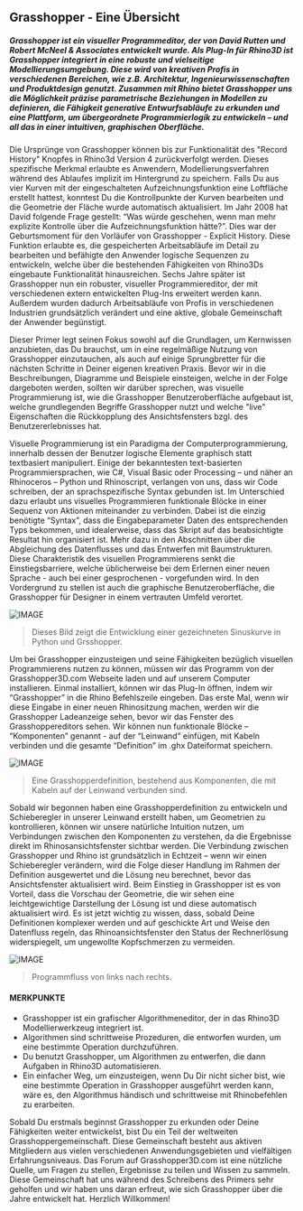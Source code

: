 ## Grasshopper - Eine Übersicht

##### Grasshopper ist ein visueller Programmeditor, der von David Rutten und Robert McNeel & Associates entwickelt wurde. Als Plug-In für Rhino3D ist Grasshopper integriert in eine robuste und vielseitige Modellierungsumgebung. Diese wird von kreativen Profis in verschiedenen Bereichen, wie z.B. Architektur, Ingenieurwissenschaften und Produktdesign genutzt. Zusammen mit Rhino bietet Grasshopper uns die Möglichkeit präzise parametrische Beziehungen in Modellen zu definieren, die Fähigkeit generative Entwurfsabläufe zu erkunden und eine Plattform, um übergeordnete Programmierlogik zu entwickeln – und all das in einer intuitiven, graphischen Oberfläche.

Die Ursprünge von Grasshopper können bis zur Funktionalität des "Record History" Knopfes in Rhino3d Version 4 zurückverfolgt werden. Dieses spezifische Merkmal erlaubte es Anwendern, Modellierungsverfahren während des Ablaufes implizit im Hintergrund zu speichern. Falls Du aus vier Kurven mit der eingeschalteten Aufzeichnungsfunktion eine Loftfläche erstellt hattest, konntest Du die Kontrollpunkte der Kurven bearbeiten und die Geometrie der Fläche wurde automatisch aktualisiert. Im Jahr 2008 hat David folgende Frage gestellt: “Was würde geschehen, wenn man mehr explizite Kontrolle über die Aufzeichnungsfunktion hätte?”. Dies war der Geburtsmoment für den Vorläufer von Grasshopper - Explicit History. Diese Funktion erlaubte es, die gespeicherten Arbeitsabläufe im Detail zu bearbeiten und befähigte den Anwender logische Sequenzen zu entwickeln, welche über die bestehenden Fähigkeiten von Rhino3Ds eingebaute Funktionalität hinausreichen. Sechs Jahre später ist Grasshopper nun ein robuster, visueller Programmiereditor, der mit verschiedenen extern entwickelten Plug-Ins erweitert werden kann. Außerdem wurden dadurch Arbeitsabläufe von Profis in verschiedenen Industrien grundsätzlich verändert und eine aktive, globale Gemeinschaft der Anwender begünstigt.

Dieser Primer legt seinen Fokus sowohl auf die Grundlagen, um Kernwissen anzubieten, das Du brauchst, um in eine regelmäßige Nutzung von Grasshopper einzutauchen, als auch auf einige Sprungbretter für die nächsten Schritte in Deiner eigenen kreativen Praxis. Bevor wir in die Beschreibungen, Diagramme und Beispiele einsteigen, welche in der Folge dargeboten werden, sollten wir darüber sprechen, was visuelle Programmierung ist, wie die Grasshopper Benutzeroberfläche aufgebaut ist, welche grundlegenden Begriffe Grasshopper nutzt und welche "live" Eigenschaften die Rückkopplung des Ansichtsfensters bzgl. des Benutzererlebnisses hat.

Visuelle Programmierung ist ein Paradigma der Computerprogrammierung, innerhalb dessen der Benutzer logische Elemente graphisch statt textbasiert manipuliert. Einige der bekanntesten text-basierten Programmiersprachen, wie C#, Visual Basic oder Processing – und näher an Rhinoceros – Python und Rhinoscript, verlangen von uns, dass wir Code schreiben, der an sprachspezifische Syntax gebunden ist. Im Unterschied dazu erlaubt uns visuelles Programmieren funktionale Blöcke in einer Sequenz von Aktionen miteinander zu verbinden. Dabei ist die einzig benötigte “Syntax”, dass die Eingabeparameter Daten des entsprechenden Typs bekommen, und idealerweise, dass das Skript auf das beabsichtigte Resultat hin organisiert ist. Mehr dazu in den Abschnitten über die Abgleichung des Datenflusses und das Entwerfen mit Baumstrukturen. Diese Charakteristik des visuellen Programmierens senkt die Einstiegsbarriere, welche üblicherweise bei dem Erlernen einer neuen Sprache - auch bei einer gesprochenen - vorgefunden wird. In den Vordergrund zu stellen ist auch die graphische Benutzeroberfläche, die Grasshopper für Designer in einem vertrauten Umfeld verortet.

![IMAGE](images/python-and-gh-sine.png)
>Dieses Bild zeigt die Entwicklung einer gezeichneten Sinuskurve in Python und Grsshopper.

Um bei Grasshopper einzusteigen und seine Fähigkeiten bezüglich visuellen Programmierens nutzen zu können, müssen wir das Programm von der Grasshopper3D.com Webseite laden und auf unserem Computer installieren. Einmal installiert, können wir das Plug-In öffnen, indem wir “Grasshopper” in die Rhino Befehlszeile eingeben. Das erste Mal, wenn wir diese Eingabe in einer neuen Rhinositzung machen, werden wir die Grasshopper Ladeanzeige sehen, bevor wir das Fenster des Grasshoppereditors sehen. Wir können nun funktionale Blöcke – “Komponenten” genannt - auf der “Leinwand” einfügen, mit Kabeln verbinden und die gesamte “Definition” im .ghx Dateiformat speichern.

![IMAGE](images/gh-definition.png)
>Eine Grasshopperdefinition, bestehend aus Komponenten, die mit Kabeln auf der Leinwand verbunden sind.

Sobald wir begonnen haben eine Grasshopperdefinition zu entwickeln und Schieberegler in unserer Leinwand erstellt haben, um Geometrien zu kontrollieren, können wir unsere natürliche Intuition nutzen, um Verbindungen zwischen den Komponenten zu verstehen, da die Ergebnisse direkt im Rhinosansichtsfenster sichtbar werden. Die Verbindung zwischen Grasshopper und Rhino ist grundsätzlich in Echtzeit – wenn wir einen Schieberegler verändern, wird die Folge dieser Handlung im Rahmen der Definition ausgewertet und die Lösung neu berechnet, bevor das Ansichtsfenster aktualisiert wird. Beim Einstieg in Grasshopper ist es von Vorteil, dass die Vorschau der Geometrie, die wir sehen eine leichtgewichtige Darstellung der Lösung ist und diese automatisch aktualisiert wird. Es ist jetzt wichtig zu wissen, dass, sobald Deine Definitionen komplexer werden und auf geschickte Art und Weise den Datenfluss regeln, das Rhinoansichtsfenster den Status der Rechnerlösung widerspiegelt, um ungewollte Kopfschmerzen zu vermeiden.

![IMAGE](images/flow.png)
>Programmfluss von links nach rechts.

#### MERKPUNKTE
* Grasshopper ist ein grafischer Algorithmeneditor, der in das Rhino3D Modellierwerkzeug integriert ist.
* Algorithmen sind schrittweise Prozeduren, die entworfen wurden, um eine bestimmte Operation durchzuführen.
* Du benutzt Grasshopper, um Algorithmen zu entwerfen, die dann Aufgaben in Rhino3D automatisieren.
* Ein einfacher Weg, um einzusteigen, wenn Du Dir nicht sicher bist, wie eine bestimmte Operation in Grasshopper ausgeführt werden kann, wäre es, den Algorithmus händisch und schrittweise mit Rhinobefehlen zu erarbeiten.

Sobald Du erstmals beginnst Grasshopper zu erkunden oder Deine Fähigkeiten weiter entwickelst, bist Du ein Teil der weltweiten Grasshoppergemeinschaft. Diese Gemeinschaft besteht aus aktiven Mitgliedern aus vielen verschiedenen Anwendungsgebieten und vielfältigen Erfahrungsniveaus. Das Forum auf Grasshopper3D.com ist eine nützliche Quelle, um Fragen zu stellen, Ergebnisse zu teilen und Wissen zu sammeln. Diese Gemeinschaft hat uns während des Schreibens des Primers sehr geholfen und wir haben uns daran erfreut, wie sich Grasshopper über die Jahre entwickelt hat.
Herzlich Willkommen!
